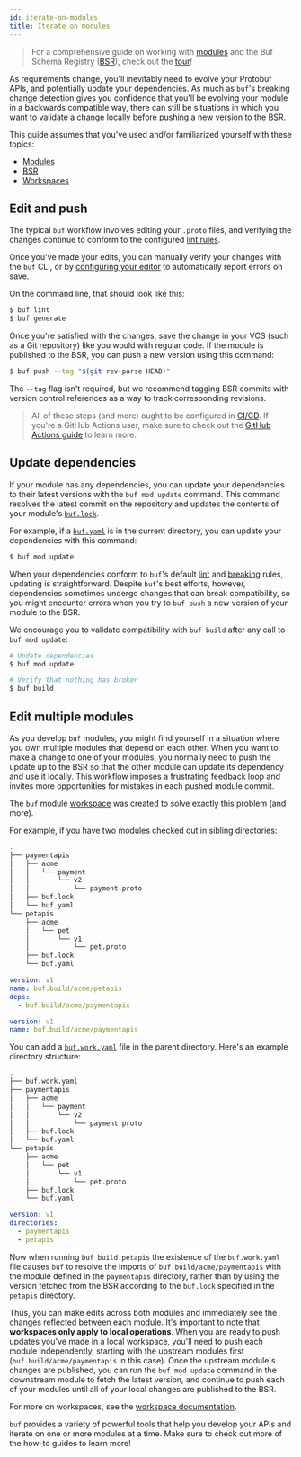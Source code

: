 ```yaml
---
id: iterate-on-modules
title: Iterate on modules
---
```


> For a comprehensive guide on working with
> [modules](../bsr/overview.md#modules) and the Buf Schema Registry
> ([BSR](../bsr/overview.md)), check out the [tour](../tour/introduction.md)!

As requirements change, you'll inevitably need to evolve your Protobuf APIs, and
potentially update your dependencies. As much as `buf`'s breaking change
detection gives you confidence that you'll be evolving your module in a
backwards compatible way, there can still be situations in which you want to
validate a change locally before pushing a new version to the BSR.

This guide assumes that you've used and/or familiarized yourself with these
topics:

- [Modules](../bsr/overview.md#modules)
- [BSR](../bsr/overview.md)
- [Workspaces](../reference/workspaces.md)

## Edit and push

The typical `buf` workflow involves editing your `.proto` files, and verifying
the changes continue to conform to the configured
[lint rules](../lint/rules.md).

Once you've made your edits, you can manually verify your changes with the `buf`
CLI, or by [configuring your editor](../editor-integration.md) to automatically
report errors on save.

On the command line, that should look like this:

```sh
$ buf lint
$ buf generate
```

Once you're satisfied with the changes, save the change in your VCS (such as a
Git repository) like you would with regular code. If the module is published to
the BSR, you can push a new version using this command:

```sh
$ buf push --tag "$(git rev-parse HEAD)"
```

The `--tag` flag isn't required, but we recommend tagging BSR commits with
version control references as a way to track corresponding revisions.

> All of these steps (and more) ought to be configured in
> [CI/CD](../ci-cd/setup.md). If you're a GitHub Actions user, make sure to
> check out the [GitHub Actions guide](../ci-cd/github-actions.md) to learn
> more.

## Update dependencies

If your module has any dependencies, you can update your dependencies to their
latest versions with the `buf mod update` command. This command resolves the
latest commit on the repository and updates the contents of your module's
[`buf.lock`](../configuration/v1/buf-lock.md).

For example, if a [`buf.yaml`](../configuration/v1/buf-yaml.md) is in the
current directory, you can update your dependencies with this command:

```sh
$ buf mod update
```

When your dependencies conform to `buf`'s default [lint](../lint/rules.md) and
[breaking](../breaking/rules.md) rules, updating is straightforward. Despite
`buf`'s best efforts, however, dependencies sometimes undergo changes that can
break compatibility, so you might encounter errors when you try to `buf push` a
new version of your module to the BSR.

We encourage you to validate compatibility with `buf build` after any call to
`buf mod update`:

```sh
# Update dependencies
$ buf mod update

# Verify that nothing has broken
$ buf build
```

## Edit multiple modules

As you develop `buf` modules, you might find yourself in a situation where you
own multiple modules that depend on each other. When you want to make a change
to one of your modules, you normally need to push the update up to the BSR so
that the other module can update its dependency and use it locally. This
workflow imposes a frustrating feedback loop and invites more opportunities for
mistakes in each pushed module commit.

The `buf` module [workspace](../reference/workspaces.md) was created to solve
exactly this problem (and more).

For example, if you have two modules checked out in sibling directories:

```sh
.
├── paymentapis
│   ├── acme
│   │   └── payment
│   │       └── v2
│   │           └── payment.proto
│   ├── buf.lock
│   └── buf.yaml
└── petapis
    ├── acme
    │   └── pet
    │       └── v1
    │           └── pet.proto
    ├── buf.lock
    └── buf.yaml
```

```yaml title="petapis/buf.yaml"
version: v1
name: buf.build/acme/petapis
deps:
  - buf.build/acme/paymentapis
```

```yaml title="paymentapis/buf.yaml"
version: v1
name: buf.build/acme/paymentapis
```

You can add a [`buf.work.yaml`](../configuration/v1/buf-work-yaml.md) file in
the parent directory. Here's an example directory structure:

```sh
.
├── buf.work.yaml
├── paymentapis
│   ├── acme
│   │   └── payment
│   │       └── v2
│   │           └── payment.proto
│   ├── buf.lock
│   └── buf.yaml
└── petapis
    ├── acme
    │   └── pet
    │       └── v1
    │           └── pet.proto
    ├── buf.lock
    └── buf.yaml
```

```yaml title="buf.work.yaml"
version: v1
directories:
  - paymentapis
  - petapis
```

Now when running `buf build petapis` the existence of the `buf.work.yaml` file
causes `buf` to resolve the imports of `buf.build/acme/paymentapis` with the
module defined in the `paymentapis` directory, rather than by using the version
fetched from the BSR according to the `buf.lock` specified in the `petapis`
directory.

Thus, you can make edits across both modules and immediately see the changes
reflected between each module. It's important to note that **workspaces only
apply to local operations**. When you are ready to push updates you've made in a
local workspace, you'll need to push each module independently, starting with
the upstream modules first (`buf.build/acme/paymentapis` in this case). Once the
upstream module's changes are published, you can run the `buf mod update`
command in the downstream module to fetch the latest version, and continue to
push each of your modules until all of your local changes are published to the
BSR.

For more on workspaces, see the
[workspace documentation](../reference/workspaces.md).

`buf` provides a variety of powerful tools that help you develop your APIs and
iterate on one or more modules at a time. Make sure to check out more of the
how-to guides to learn more!
